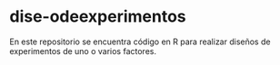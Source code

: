 # dise-odeexperimentos
En este repositorio se encuentra código en R para realizar diseños de experimentos de uno o varios factores.
